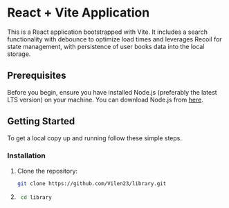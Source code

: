 # React + Vite Application

This is a React application bootstrapped with Vite. It includes a search functionality with debounce to optimize load times and leverages Recoil for state management, with persistence of user books data into the local storage.

## Prerequisites

Before you begin, ensure you have installed Node.js (preferably the latest LTS version) on your machine. You can download Node.js from [here](https://nodejs.org/).

## Getting Started

To get a local copy up and running follow these simple steps.

### Installation

1. Clone the repository:
   ```sh
   git clone https://github.com/Vilen23/library.git
    ```
2. ```sh
    cd library
    ```